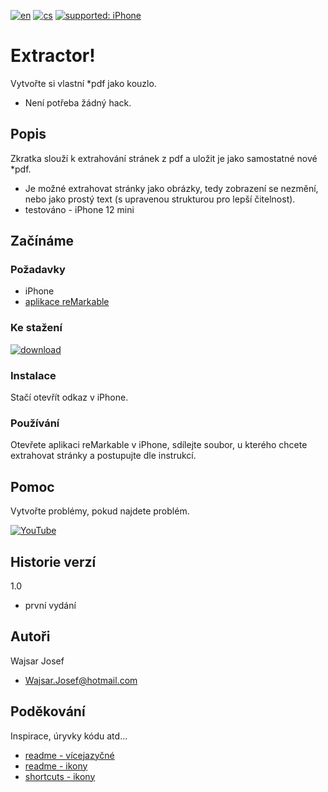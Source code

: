 [![en](https://img.shields.io/badge/lang-en-red.svg)](https://github.com/PepikVaio/remarkable_Extractor)
[![cs](https://img.shields.io/badge/lang-cs-springgreen.svg)](https://github.com/PepikVaio/remarkable_Extractor/blob/main/.language_cs/README_cs.md)
[![supported: iPhone](https://img.shields.io/badge/iPhone-supported-blueviolet)](https://www.apple.com/cz/iphone/)



# Extractor!
Vytvořte si vlastní *pdf jako kouzlo.
* Není potřeba žádný hack.

## Popis
Zkratka slouží k extrahování stránek z pdf a uložit je jako samostatné nové *pdf.
* Je možné extrahovat stránky jako obrázky, tedy zobrazení se nezmění, nebo jako prostý text (s upravenou strukturou pro lepší čitelnost).
* testováno - iPhone 12 mini

## Začínáme

### Požadavky
* iPhone
* [aplikace reMarkable](https://apps.apple.com/cz/app/remarkable-mobile/id1274957816?l=cs)


### Ke stažení
[![download](https://img.shields.io/badge/download-latest_release-slategray)](https://www.icloud.com/shortcuts/ad56cf0df3a4477ebe748ff61f10b8c9)

### Instalace
Stačí otevřít odkaz v iPhone.

### Používání
Otevřete aplikaci reMarkable v iPhone, sdílejte soubor, u kterého chcete extrahovat stránky a postupujte dle instrukcí.


## Pomoc
Vytvořte problémy, pokud najdete problém.

[![YouTube](https://img.shields.io/badge/video-YouTube-red)](https://youtu.be/DR70zW_UP2w)

## Historie verzí
1.0
* první vydání

## Autoři
Wajsar Josef
* Wajsar.Josef@hotmail.com

## Poděkování
Inspirace, úryvky kódu atd...
* [readme - vícejazyčné](https://github.com/jonatasemidio/multilanguage-readme-pattern)
* [readme - ikony](https://shields.io/)
* [shortcuts - ikony](https://base64.guru/converter/encode/image)

